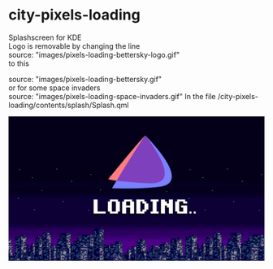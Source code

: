 # city-pixels-loading
Splashscreen for KDE    
Logo is removable by changing the line  
source: "images/pixels-loading-bettersky-logo.gif"  
to this  

source: "images/pixels-loading-bettersky.gif"  
or for some space invaders  
source: "images/pixels-loading-space-invaders.gif"
In the file /city-pixels-loading/contents/splash/Splash.qml  



![alt text](https://github.com/smokey5787/city-pixels-loading/blob/main/city-pixels-loading/contents/previews/splash.png "preview")
